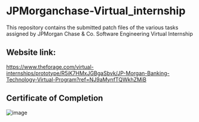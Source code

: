 # JPMorganchase-Virtual_internship

This repository contains the submitted patch files of the various tasks assigned by JPMorgan Chase & Co. Software Engineering Virtual Internship

## Website link: 
https://www.theforage.com/virtual-internships/prototype/R5iK7HMxJGBgaSbvk/JP-Morgan-Banking-Technology-Virtual-Program?ref=NJ9aMynfTQWkhZMiB

## Certificate of Completion

![image](https://user-images.githubusercontent.com/78354406/149603558-482e1888-6dc5-4215-8189-ee72bff32c3a.png)

